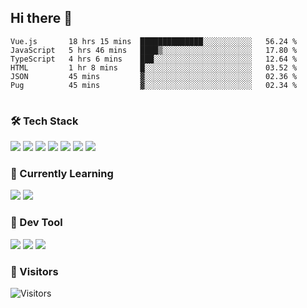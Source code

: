 ## Hi there 👋

<table>
<!--START_SECTION:waka-->

```text
Vue.js       18 hrs 15 mins  ██████████████░░░░░░░░░░░   56.24 %
JavaScript   5 hrs 46 mins   ████▒░░░░░░░░░░░░░░░░░░░░   17.80 %
TypeScript   4 hrs 6 mins    ███░░░░░░░░░░░░░░░░░░░░░░   12.64 %
HTML         1 hr 8 mins     █░░░░░░░░░░░░░░░░░░░░░░░░   03.52 %
JSON         45 mins         ▓░░░░░░░░░░░░░░░░░░░░░░░░   02.36 %
Pug          45 mins         ▓░░░░░░░░░░░░░░░░░░░░░░░░   02.34 %
```

<!--END_SECTION:waka-->
</table>

### 🛠 Tech Stack

![](https://img.shields.io/badge/HTML5-black?style=flat&logo=html5)
![](https://img.shields.io/badge/CSS3-black?style=flat&logo=css3)
![](https://img.shields.io/badge/Javascript-black?style=flat&logo=javascript)
![](https://img.shields.io/badge/Vue-black?style=flat&logo=vuedotjs)
![](https://img.shields.io/badge/node.js-black?style=flat&logo=nodedotjs)
![](https://img.shields.io/badge/MangoDB-black?style=flat&logo=mongodb)
![](https://img.shields.io/badge/MySQL-black?style=flat&logo=mysql)

### 📖 Currently Learning

![](https://img.shields.io/badge/TypeScript-black?style=flat&logo=typescript)
![](https://img.shields.io/badge/React-black?style=flat&logo=react)

### 📏 Dev Tool

<!-- <img src="https://media.giphy.com/media/SWoSkN6DxTszqIKEqv/giphy.gif" align="right" height="275" /> -->
![](https://img.shields.io/badge/Editor-VSCode-blue?style=flat-square&logo=visual-studio-code&logoColor=blue)
![](https://img.shields.io/badge/IDE-WebStorm-orange?style=flat-square&logo=webstorm&logoColor=white)
![](https://img.shields.io/badge/API-Postman-blue?style=flat-square&logo=postman&logoColor=orange)

### 🔆 Visitors
![Visitors](https://count.getloli.com/get/@imxxxx?theme=rule34)
